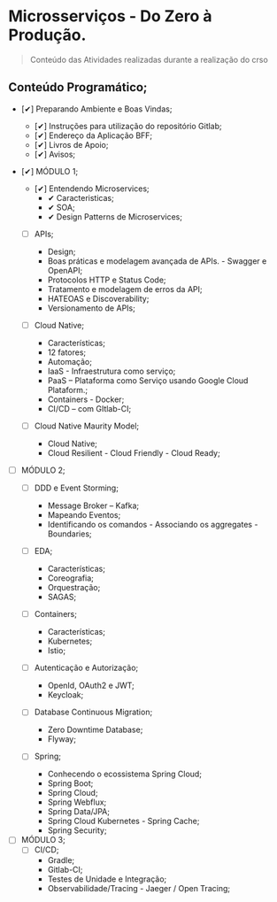 # Microsserviços - Do Zero à Produção.  
> Conteúdo das Atividades realizadas durante a realização do crso

## Conteúdo Programático;
- [✔] Preparando Ambiente e Boas Vindas;
    - [✔] Instruções para utilização do repositório Gitlab;
    - [✔] Endereço da Aplicação BFF;
    - [✔] Livros de Apoio;
    - [✔] Avisos;
- [✔] MÓDULO 1;
    - [✔] Entendendo Microservices;
        - ✔ Caracteristicas;
        - ✔ SOA;
        - ✔ Design Patterns de Microservices;

    - [ ] APIs;
        - Design;
        - Boas práticas e modelagem avançada de APIs. - Swagger e OpenAPI;
        - Protocolos HTTP e Status Code;
        - Tratamento e modelagem de erros da API;
        - HATEOAS e Discoverability;
        - Versionamento de APIs;

    - [ ] Cloud Native;
        - Características;
        - 12 fatores;
        - Automação;
        - IaaS - Infraestrutura como serviço;
        - PaaS – Plataforma como Serviço usando Google Cloud Plataform.;
        - Containers - Docker;
        - CI/CD – com GItlab-CI;

    - [ ] Cloud Native Maurity Model;
        - Cloud Native;
        - Cloud Resilient - Cloud Friendly - Cloud Ready;

- [ ] MÓDULO 2;
    - [ ] DDD e Event Storming;
        - Message Broker – Kafka;
        - Mapeando Eventos;
        - Identificando os comandos - Associando os aggregates - Boundaries;

    - [ ] EDA;
        - Características;
        - Coreografia;
        - Orquestração;
        - SAGAS;

    - [ ] Containers;
        - Características;
        - Kubernetes;
        - Istio;

    - [ ] Autenticação e Autorização;
        - OpenId, OAuth2 e JWT;
        - Keycloak;

    - [ ] Database Continuous Migration;
        - Zero Downtime Database;
        - Flyway;

    - [ ] Spring;
        - Conhecendo o ecossistema Spring Cloud;
        - Spring Boot;
        - Spring Cloud;
        - Spring Webflux;
        - Spring Data/JPA;
        - Spring Cloud Kubernetes - Spring Cache;
        - Spring Security;

- [ ] MÓDULO 3;
    - [ ] CI/CD;
        - Gradle;
        - Gitlab-CI;
        - Testes de Unidade e Integração;
        - Observabilidade/Tracing - Jaeger / Open Tracing;





